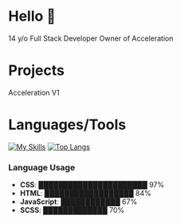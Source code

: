 
# Hello 👋
14 y/o Full Stack Developer
Owner of Acceleration

# Projects
Acceleration V1 

# Languages/Tools

[![My Skills](https://skillicons.dev/icons?i=js,html,css,python,scss,react,replit,vscode,github,discord,bots,gmail,instagram,java)](https://skillicons.dev)
[![Top Langs](https://github-readme-stats.vercel.app/api/top-langs/?username=xdevnightless&theme=radical&hide=python,c,cpp,ruby,java&langs_count=4)](https://github.com/xdevnightless/Acceleration)

### Language Usage

- **CSS**: ██████████████████████ 97%  
- **HTML**: ██████████████████ 84%  
- **JavaScript**: ████████████ 67%  
- **SCSS**: █████████████ 70%



















<!---
xdevnightless/xdevnightless is a ✨ special ✨ repository because its `README.md` (this file) appears on your GitHub profile.
You can click the Preview link to take a look at your changes.
--->
